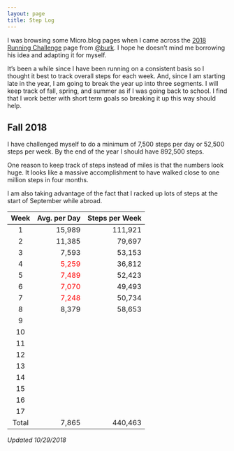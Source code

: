 ```yaml
---
layout: page
title: Step Log
---
```


I was browsing some Micro.blog pages when I came across the [2018 Running Challenge](https://burk.io/running/) page from [@burk](https://micro.blog/Burk). I hope he doesn’t mind me borrowing his idea and adapting it for myself. 

It’s been a while since I have been running on a consistent basis so I thought it best to track overall steps for each week. And, since I am starting late in the year, I am going to break the year up into three segments. I will keep track of fall, spring, and summer as if I was going back to school. I find that I work better with short term goals so breaking it up this way should help. 

## Fall 2018
I have challenged myself to do a minimum of 7,500 steps per day or 52,500 steps per week. By the end of the year I should have 892,500 steps. 

One reason to keep track of steps instead of miles is that the numbers look huge. It looks like a massive accomplishment to have walked close to one million steps in four months. 

I am also taking advantage of the fact that I racked up lots of steps at the start of September while abroad. 

| Week | Avg. per Day | Steps per Week |
|:--:|--:|--:|
| 1 | 15,989 | 111,921 |
| 2 | 11,385 | 79,697 |
| 3 | 7,593 | 53,153 |
| 4 | <span style="color:red">5,259</span> | 36,812 |
| 5 | <span style="color:red">7,489</span> | 52,423 |
| 6 | <span style="color:red">7,070</span> | 49,493 |
| 7 | <span style="color:red">7,248</span> | 50,734 |
| 8 | 8,379 | 58,653 |
| 9 |  |  |
| 10 |  |  |
| 11 |  |  |
| 12 |  |  |
| 13 |  |  |
| 14 |  |  |
| 15 |  |  |
| 16 |  |  |
| 17 |  |  |
|Total| 7,865 | 440,463 |

_Updated 10/29/2018_
